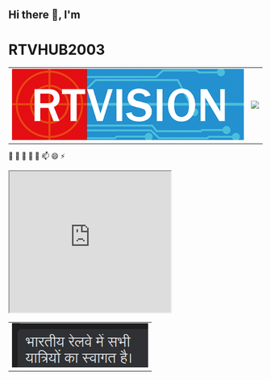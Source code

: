 ## Hi there 👋, I'm

# RTVHUB2003
<Table align='center'>
  <tr>
    <td>
      <img src='/slide1.png'>
    </td>
    <td>
      <img src='https://github-readme-stats.vercel.app/api?username=rtvhub2003&show_icons=true&theme=transparent'>
    </td>
  </tr>
</Table>

🔭 🌱 👯 🤔 💬 📫 😄 ⚡

<iframe src='https://youtube.com/' width=320 height=280 alt='iframe'></iframe>

<Table align='center'>
  <tr>
    <td>
      <img src='/announcements.png'>
    </td>
  </tr>
</Table>
